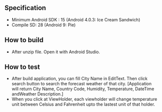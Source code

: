 Specification
-----------------------------------------------------------
- Minimum Android SDK : 15 (Android 4.0.3: Ice Cream Sandwich)
- Compile SD: 28 (Android 9: Pie)

How to build
-----------------------------------------------------------
- After unzip file. Open it with Android Studio.

How to test
-----------------------------------------------------------
- After build application, you can fill City Name in EditText. Then click search button to search
the forecast weather of that city. [Application will return City Name, Country Code, Humidity,
Temperature, DateTime andWeather Description.]
- When you click at ViewHolder, each viewholder will change temperature unit between Celsius and Fahrenheit
upto the lastest unit of that holder.
